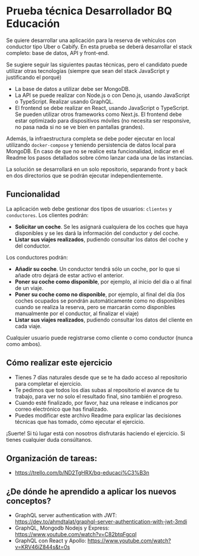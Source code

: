 # Prueba técnica Desarrollador BQ Educación

Se quiere desarrollar una aplicación para la reserva de vehículos con conductor tipo Uber o Cabify. En esta prueba se deberá desarrollar el stack completo: base de datos, API y front-end.

Se sugiere seguir las siguientes pautas técnicas, pero el candidato puede utilizar otras tecnologías (siempre que sean del stack JavaScript y justificando el porqué)
* La base de datos a utilizar debe ser MongoDB. 
* La API se puede realizar con Node.js o con Deno.js, usando JavaScript o TypeScript. Realizar usando GraphQL.
* El frontend se debe realizar en React, usando JavaScript o TypeScript. Se pueden utilizar otros frameworks como Next.js. El frontend debe estar optimizado para dispositivos móviles (no necesita ser responsive, no pasa nada si no se ve bien en pantallas grandes).

Además, la infraestructura completa se debe poder ejecutar en local utilizando `docker-compose` y teniendo persistencia de datos local para MongoDB. En caso de que no se realice esta funcionalidad, indicar en el Readme los pasos detallados sobre cómo lanzar cada una de las instancias.

La solución se desarrollará en un solo repositorio, separando front y back en dos directorios que se podrán ejecutar independientemente.

## Funcionalidad
La aplicación web debe gestionar dos tipos de usuarios: `clientes` y `conductores`. 
Los clientes podrán:
* **Solicitar un coche**. Se les asignará cualquiera de los coches que haya disponibles y se les dará la información del conductor y del coche. 
* **Listar sus viajes realizados**, pudiendo consultar los datos del coche y del conductor.

Los conductores podrán:
* **Añadir su coche**. Un conductor tendrá sólo un coche, por lo que si añade otro dejará de estar activo el anterior.
* **Poner su coche como disponible**, por ejemplo, al inicio del día o al final de un viaje.
* **Poner su coche como no disponible**, por ejemplo, al final del día (los coches ocupados se pondrán automáticamente como no disponibles cuando se realiza la reserva, pero se marcarán como disponibles manualmente por el conductor, al finalizar el viaje)
* **Listar sus viajes realizados**, pudiendo consultar los datos del cliente en cada viaje.

Cualquier usuario puede registrarse como cliente o como conductor (nunca como ambos).

## Cómo realizar este ejercicio
 * Tienes 7 días naturales desde que se te ha dado acceso al repositorio para completar el ejercicio.
 * Te pedimos que todos los días subas al repositorio el avance de tu trabajo, para ver no solo el resultado final, sino también el progreso.
 * Cuando esté finalizado, por favor, haz una release e indicanos por correo electrónico que has finalizado.
 * Puedes modificar este archivo Readme para explicar las decisiones técnicas que has tomado, cómo ejecutar el ejercicio.

¡Suerte! Si tú lugar está con nosotros disfrutarás haciendo el ejercicio. Si tienes cualquier duda consúltanos.

## Organización de tareas:
* https://trello.com/b/ND2TgHRX/bq-educaci%C3%B3n

## ¿De dónde he aprendido a aplicar los nuevos conceptos?
* GraphQL server authentication with JWT: https://dev.to/ahmdtalat/graphql-server-authentication-with-jwt-3mdi
* GraphQL, Mongodb Nodejs y Express: https://www.youtube.com/watch?v=C82btqFgcqI
* GraphQL con React y Apollo: https://www.youtube.com/watch?v=KRV46iZ844s&t=0s
